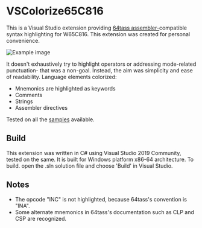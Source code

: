 # VSColorize65C816
This is a Visual Studio extension providing [64tass assembler-](http://tass64.sourceforge.net)compatible syntax highlighting for W65C816. This extension was created for personal convenience.

![Example image](https://raw.githubusercontent.com/clandrew/vscolorize65c816/main/images/example0.png "Example image")

It  doesn't exhaustively try to highlight operators or addressing mode-related punctuation- that was a non-goal. Instead, the aim was simplicity and ease of readability. 
Language elements colorized:
* Mnemonics are highlighted as keywords
* Comments
* Strings
* Assembler directives

Tested on all the [samples](https://github.com/pweingar/C256Samples) available.

## Build
This extension was written in C# using Visual Studio 2019 Community, tested on the same. It is built for Windows platform x86-64 architecture. To build. open the .sln solution file and choose 'Build' in Visual Studio.

## Notes
* The opcode "INC" is not highlighted, because 64tass's convention is "INA".
* Some alternate mnemonics in 64tass's documentation such as CLP and CSP are recognized.
